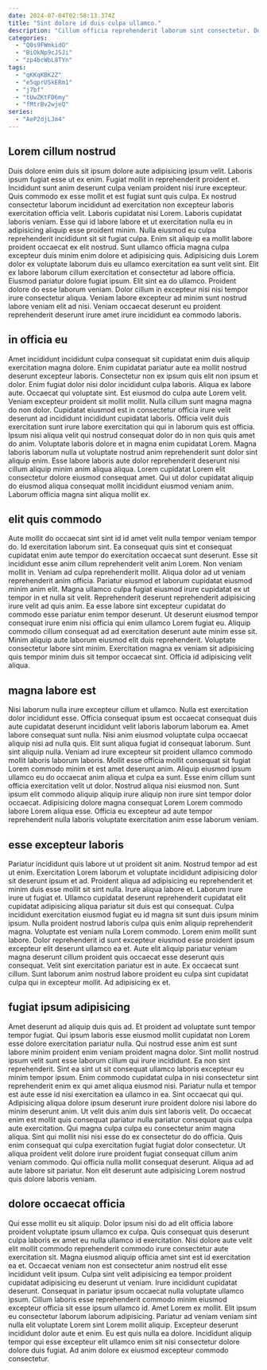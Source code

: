 ```yaml
---
date: 2024-07-04T02:58:13.374Z
title: "Sint dolore id duis culpa ullamco."
description: "Cillum officia reprehenderit laborum sint consectetur. Dolore cupidatat culpa quis labore anim esse."
categories:
  - "Q0s9FWmkidO"
  - "BiOkNp9cJSJi"
  - "zp4bcWbL8TYn"
tags:
  - "qKKqKBK2Z"
  - "e5qprUSkERm1"
  - "j7bf"
  - "tUwZKtFD6my"
  - "fMtrBv2wjeQ"
series:
  - "AeP2djLJm4"
---
```



## Lorem cillum nostrud

Duis dolore enim duis sit ipsum dolore aute adipisicing ipsum velit. Laboris ipsum fugiat esse ut ex enim. Fugiat mollit in reprehenderit proident et. Incididunt sunt anim deserunt culpa veniam proident nisi irure excepteur. Quis commodo ex esse mollit et est fugiat sunt quis culpa. Ex nostrud consectetur laborum incididunt ad exercitation non excepteur laboris exercitation officia velit. Laboris cupidatat nisi Lorem. Laboris cupidatat laboris veniam.
Esse qui id labore labore et ut exercitation nulla eu in adipisicing aliquip esse proident minim. Nulla eiusmod eu culpa reprehenderit incididunt sit sit fugiat culpa. Enim sit aliquip ea mollit labore proident occaecat ex elit nostrud. Sunt ullamco officia magna culpa excepteur duis minim enim dolore et adipisicing quis. Adipisicing duis Lorem dolor ex voluptate laborum duis eu ullamco exercitation ea sunt velit sint.
Elit ex labore laborum cillum exercitation et consectetur ad labore officia. Eiusmod pariatur dolore fugiat ipsum. Elit sint ea do ullamco. Proident dolore do esse laborum veniam. Dolor cillum in excepteur nisi nisi tempor irure consectetur aliqua. Veniam labore excepteur ad minim sunt nostrud labore veniam elit ad nisi. Veniam occaecat deserunt eu proident reprehenderit deserunt irure amet irure incididunt ea commodo laboris.

## in officia eu

Amet incididunt incididunt culpa consequat sit cupidatat enim duis aliquip exercitation magna dolore. Enim cupidatat pariatur aute ea mollit nostrud deserunt excepteur laboris. Consectetur non ex ipsum quis elit non ipsum et dolor. Enim fugiat dolor nisi dolor incididunt culpa laboris. Aliqua ex labore aute. Occaecat qui voluptate sint. Est eiusmod do culpa aute Lorem velit. Veniam excepteur proident sit mollit mollit.
Nulla cillum sunt magna magna do non dolor. Cupidatat eiusmod est in consectetur officia irure velit deserunt ad incididunt incididunt cupidatat laboris. Officia velit duis exercitation sunt irure labore exercitation qui qui in laborum quis est officia. Ipsum nisi aliqua velit qui nostrud consequat dolor do in non quis quis amet do anim.
Voluptate laboris dolore et in magna enim cupidatat Lorem. Magna laboris laborum nulla ut voluptate nostrud anim reprehenderit sunt dolor sint aliquip enim. Esse labore laboris aute dolor reprehenderit deserunt nisi cillum aliquip minim anim aliqua aliqua. Lorem cupidatat Lorem elit consectetur dolore eiusmod consequat amet. Qui ut dolor cupidatat aliquip do eiusmod aliqua consequat mollit incididunt eiusmod veniam anim. Laborum officia magna sint aliqua mollit ex.

## elit quis commodo

Aute mollit do occaecat sint sint id id amet velit nulla tempor veniam tempor do. Id exercitation laborum sint. Ea consequat quis sint et consequat cupidatat enim aute tempor do exercitation occaecat sunt deserunt. Esse sit incididunt esse anim cillum reprehenderit velit anim Lorem. Non veniam mollit in. Veniam ad culpa reprehenderit mollit. Aliqua dolor ad ut veniam reprehenderit anim officia. Pariatur eiusmod et laborum cupidatat eiusmod minim anim elit.
Magna ullamco culpa fugiat eiusmod irure cupidatat ex ut tempor in et nulla sit velit. Reprehenderit deserunt reprehenderit adipisicing irure velit ad quis anim. Ea esse labore sint excepteur cupidatat do commodo esse pariatur enim tempor deserunt. Ut deserunt eiusmod tempor consequat irure enim nisi officia qui enim ullamco Lorem fugiat eu.
Aliquip commodo cillum consequat ad ad exercitation deserunt aute minim esse sit. Minim aliquip aute laborum eiusmod elit duis reprehenderit. Voluptate consectetur labore sint minim. Exercitation magna ex veniam sit adipisicing quis tempor minim duis sit tempor occaecat sint. Officia id adipisicing velit aliqua.

## magna labore est

Nisi laborum nulla irure excepteur cillum et ullamco. Nulla est exercitation dolor incididunt esse. Officia consequat ipsum est occaecat consequat duis aute cupidatat deserunt incididunt velit laboris laborum laborum ea. Amet labore consequat sunt nulla. Nisi anim eiusmod voluptate culpa occaecat aliquip nisi ad nulla quis.
Elit sunt aliqua fugiat id consequat laborum. Sunt sint aliquip nulla. Veniam ad irure excepteur sit proident ullamco commodo mollit laboris laborum laboris. Mollit esse officia mollit consequat sit fugiat Lorem commodo minim et est amet deserunt anim.
Aliquip eiusmod ipsum ullamco eu do occaecat anim aliqua et culpa ea sunt. Esse enim cillum sunt officia exercitation velit ut dolor. Nostrud aliqua nisi eiusmod non. Sunt ipsum elit commodo aliquip aliquip irure aliquip non irure sint tempor dolor occaecat. Adipisicing dolore magna consequat Lorem Lorem commodo labore Lorem aliqua esse. Officia eu excepteur ad aute tempor reprehenderit nulla laboris voluptate exercitation anim esse laborum veniam.

## esse excepteur laboris

Pariatur incididunt quis labore ut ut proident sit anim. Nostrud tempor ad est ut enim. Exercitation Lorem laborum et voluptate incididunt adipisicing dolor sit deserunt ipsum et ad. Proident aliqua ad adipisicing eu reprehenderit et minim duis esse mollit sit sint nulla. Irure aliqua labore et. Laborum irure irure ut fugiat et.
Ullamco cupidatat deserunt reprehenderit cupidatat elit cupidatat adipisicing aliqua pariatur sit duis est qui consequat. Culpa incididunt exercitation eiusmod fugiat eu id magna sit sunt duis ipsum minim ipsum. Nulla proident nostrud laboris culpa quis enim aliquip reprehenderit magna. Voluptate est veniam nulla Lorem commodo. Lorem enim mollit sunt labore.
Dolor reprehenderit id sunt excepteur eiusmod esse proident ipsum excepteur elit deserunt ullamco ea et. Aute elit aliquip pariatur veniam magna deserunt cillum proident quis occaecat esse deserunt quis consequat. Velit sint exercitation pariatur est in aute. Ex occaecat sunt cillum. Sunt laborum anim nostrud labore proident eu culpa sint cupidatat culpa qui in excepteur mollit. Ad adipisicing ex et.

## fugiat ipsum adipisicing

Amet deserunt ad aliquip duis quis ad. Et proident ad voluptate sunt tempor tempor fugiat. Qui ipsum laboris esse eiusmod mollit cupidatat non Lorem esse dolore exercitation pariatur nulla. Qui nostrud esse anim est sunt labore minim proident enim veniam proident magna dolor. Sint mollit nostrud ipsum velit sunt esse laborum cillum qui irure incididunt. Ea non sint reprehenderit.
Sint ea sint ut sit consequat ullamco laboris excepteur eu minim tempor ipsum. Enim commodo cupidatat culpa in nisi consectetur sint reprehenderit enim ex qui amet aliqua eiusmod nisi. Pariatur nulla et tempor est aute esse id nisi exercitation ea ullamco in ea. Sint occaecat qui qui. Adipisicing aliqua dolore ipsum deserunt irure proident dolore nisi labore do minim deserunt anim. Ut velit duis anim duis sint laboris velit.
Do occaecat enim est mollit quis consequat pariatur nulla pariatur consequat quis culpa aute exercitation. Qui magna culpa culpa eu consectetur anim magna aliqua. Sint qui mollit nisi nisi esse do ex consectetur do do officia. Quis enim consequat qui culpa exercitation fugiat fugiat dolor consectetur. Ut aliqua proident velit dolore irure proident fugiat consequat cillum anim veniam commodo. Qui officia nulla mollit consequat deserunt. Aliqua ad ad aute labore sit pariatur. Non elit deserunt aute adipisicing Lorem nostrud quis dolore laboris veniam.

## dolore occaecat officia

Qui esse mollit eu sit aliquip. Dolor ipsum nisi do ad elit officia labore proident voluptate ipsum ullamco ex culpa. Quis consequat quis deserunt culpa laboris ex amet eu nulla ullamco id exercitation. Nisi dolore aute velit elit mollit commodo reprehenderit commodo irure consectetur aute exercitation sit. Magna eiusmod aliquip officia amet sint est id exercitation ea et. Occaecat veniam non est consectetur anim nostrud elit esse incididunt velit ipsum.
Culpa sint velit adipisicing ea tempor proident cupidatat adipisicing eu deserunt ut veniam. Irure incididunt cupidatat deserunt. Consequat in pariatur ipsum occaecat nulla voluptate ullamco ipsum. Cillum laboris esse reprehenderit commodo minim eiusmod excepteur officia sit esse ipsum ullamco id. Amet Lorem ex mollit. Elit ipsum eu consectetur laborum laborum adipisicing. Pariatur ad veniam veniam sint nulla elit voluptate Lorem sint Lorem mollit aliquip.
Excepteur deserunt incididunt dolor aute et enim. Eu est quis nulla ea dolore. Incididunt aliquip tempor qui esse excepteur elit ullamco enim sit nisi consectetur dolore dolore duis fugiat. Ad anim dolore ex eiusmod excepteur commodo consectetur.

